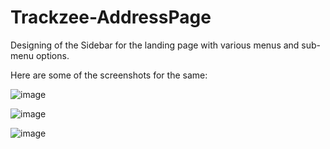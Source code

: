 # Trackzee-AddressPage
Designing of the Sidebar for the landing page with various menus and sub-menu options. 

Here are some of the screenshots for the same:

![image](https://user-images.githubusercontent.com/55539590/93308679-316b9f00-f820-11ea-9153-750e74db4679.png)

![image](https://user-images.githubusercontent.com/55539590/93308981-98895380-f820-11ea-9a78-49812f633563.png)

![image](https://user-images.githubusercontent.com/55539590/93309088-ba82d600-f820-11ea-913a-5262e8c64f9d.png)



